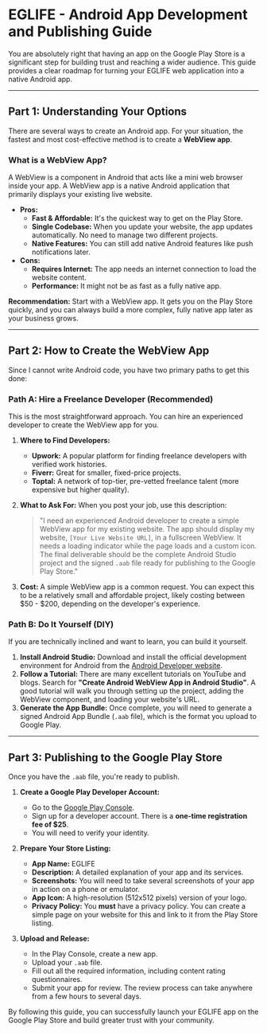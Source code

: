 # EGLIFE - Android App Development and Publishing Guide

You are absolutely right that having an app on the Google Play Store is a significant step for building trust and reaching a wider audience. This guide provides a clear roadmap for turning your EGLIFE web application into a native Android app.

---

## **Part 1: Understanding Your Options**

There are several ways to create an Android app. For your situation, the fastest and most cost-effective method is to create a **WebView app**.

### **What is a WebView App?**

A WebView is a component in Android that acts like a mini web browser inside your app. A WebView app is a native Android application that primarily displays your existing live website.

*   **Pros:**
    *   **Fast & Affordable:** It's the quickest way to get on the Play Store.
    *   **Single Codebase:** When you update your website, the app updates automatically. No need to manage two different projects.
    *   **Native Features:** You can still add native Android features like push notifications later.
*   **Cons:**
    *   **Requires Internet:** The app needs an internet connection to load the website content.
    *   **Performance:** It might not be as fast as a fully native app.

**Recommendation:** Start with a WebView app. It gets you on the Play Store quickly, and you can always build a more complex, fully native app later as your business grows.

---

## **Part 2: How to Create the WebView App**

Since I cannot write Android code, you have two primary paths to get this done:

### **Path A: Hire a Freelance Developer (Recommended)**

This is the most straightforward approach. You can hire an experienced developer to create the WebView app for you.

1.  **Where to Find Developers:**
    *   **Upwork:** A popular platform for finding freelance developers with verified work histories.
    *   **Fiverr:** Great for smaller, fixed-price projects.
    *   **Toptal:** A network of top-tier, pre-vetted freelance talent (more expensive but higher quality).

2.  **What to Ask For:** When you post your job, use this description:
    > "I need an experienced Android developer to create a simple WebView app for my existing website. The app should display my website, `[Your Live Website URL]`, in a fullscreen WebView. It needs a loading indicator while the page loads and a custom icon. The final deliverable should be the complete Android Studio project and the signed `.aab` file ready for publishing to the Google Play Store."

3.  **Cost:** A simple WebView app is a common request. You can expect this to be a relatively small and affordable project, likely costing between $50 - $200, depending on the developer's experience.

### **Path B: Do It Yourself (DIY)**

If you are technically inclined and want to learn, you can build it yourself.

1.  **Install Android Studio:** Download and install the official development environment for Android from the [Android Developer website](https://developer.android.com/studio).
2.  **Follow a Tutorial:** There are many excellent tutorials on YouTube and blogs. Search for **"Create Android WebView App in Android Studio"**. A good tutorial will walk you through setting up the project, adding the WebView component, and loading your website's URL.
3.  **Generate the App Bundle:** Once complete, you will need to generate a signed Android App Bundle (`.aab` file), which is the format you upload to Google Play.

---

## **Part 3: Publishing to the Google Play Store**

Once you have the `.aab` file, you're ready to publish.

1.  **Create a Google Play Developer Account:**
    *   Go to the [Google Play Console](https://play.google.com/console/).
    *   Sign up for a developer account. There is a **one-time registration fee of $25**.
    *   You will need to verify your identity.

2.  **Prepare Your Store Listing:**
    *   **App Name:** EGLIFE
    *   **Description:** A detailed explanation of your app and its services.
    *   **Screenshots:** You will need to take several screenshots of your app in action on a phone or emulator.
    *   **App Icon:** A high-resolution (512x512 pixels) version of your logo.
    *   **Privacy Policy:** You **must** have a privacy policy. You can create a simple page on your website for this and link to it from the Play Store listing.

3.  **Upload and Release:**
    *   In the Play Console, create a new app.
    *   Upload your `.aab` file.
    *   Fill out all the required information, including content rating questionnaires.
    *   Submit your app for review. The review process can take anywhere from a few hours to several days.

By following this guide, you can successfully launch your EGLIFE app on the Google Play Store and build greater trust with your community.
